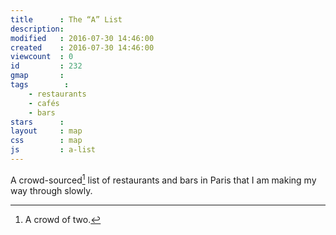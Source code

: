 ```yaml
---
title      : The “A” List
description: 
modified   : 2016-07-30 14:46:00
created    : 2016-07-30 14:46:00
viewcount  : 0
id         : 232
gmap       : 
tags        :
    - restaurants
    - cafés
    - bars
stars      : 
layout     : map
css        : map
js         : a-list
---
```


A crowd-sourced[^1] list of restaurants and bars in Paris that I am making my way through slowly.

<div id="map" style="margin-bottom: 1em;"></div>

[^1]: A crowd of two.